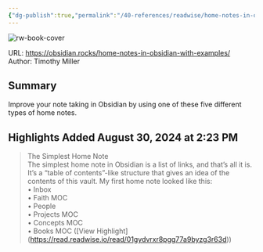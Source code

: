 ```yaml
---
{"dg-publish":true,"permalink":"/40-references/readwise/home-notes-in-obsidian-with-examples/","tags":["rw/articles"]}
---
```



![rw-book-cover](https://obsidian.rocks/wp-content/uploads/2022/08/estee-janssens-zEqkUMiMxMI-unsplash.jpg)

  

URL: <https://obsidian.rocks/home-notes-in-obsidian-with-examples/>  
Author: Timothy Miller

## Summary

Improve your note taking in Obsidian by using one of these five different types of home notes.

## Highlights Added August 30, 2024 at 2:23 PM

> The Simplest Home Note  
> The simplest home note in Obsidian is a list of links, and that’s all it is. It’s a “table of contents”-like structure that gives an idea of the contents of this vault. My first home note looked like this:  
> • Inbox  
> • Faith MOC  
> • People  
> • Projects MOC  
> • Concepts MOC  
> • Books MOC ([View Highlight] (<https://read.readwise.io/read/01gydvrxr8pgg77a9byzg3r63d>))
